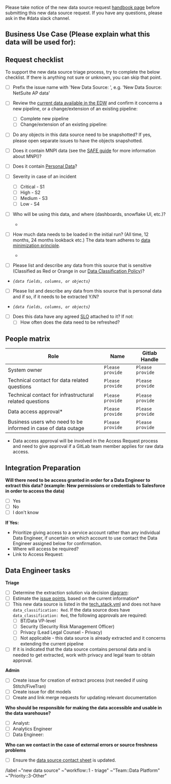Please take notice of the new data source request [handbook page](https://about.gitlab.com/handbook/business-technology/data-team/how-we-work/new-data-source/) before submitting this new data source request. If you have any questions, please ask in the #data slack channel.
 
## Business Use Case (Please explain what this data will be used for):
 
 
## Request checklist
To support the new data source triage process, try to complete the below checklist. If there is anything not sure or unknown, you can skip that point.
 
* [ ] Prefix the issue name with 'New Data Source: ', e.g. 'New Data Source: NetSuite AP data'
* [ ] Review the [current data available in the EDW](https://about.gitlab.com/handbook/business-technology/data-team/platform/#extract-and-load) and confirm it concerns a new pipeline, or a change/extension of an existing pipeline:
  - [ ] Complete new pipeline
  - [ ] Change/extension of an existing pipeline: `     `
* [ ] Do any objects in this data source need to be snapshotted? If yes, please open separate issues to have the objects snapshotted.
* [ ] Does it contain MNPI data (see the [SAFE guide](https://handbook.gitlab.com/handbook/legal/safe-framework/#sensitive) for more information about MNPI)?
* [ ] Does it contain [Personal Data](https://handbook.gitlab.com/handbook/security/data-classification-standard/#data-classification-definitions)?
* [ ] Severity in case of an incident
  - [ ] Critical - S1
  - [ ] High - S2
  - [ ] Medium - S3
  - [ ] Low - S4
* [ ] Who will be using this data, and where (dashboards, snowflake UI, etc.)?
  - `      `
* [ ] How much data needs to be loaded in the initial run? (All time, 12 months, 24 months lookback etc.) The data team adheres to [data minimization principle](https://handbook.gitlab.com/handbook/business-technology/data-team/how-we-work/new-data-source/#data-minimisation).
  - `      `
 
* [ ] Please list and describe any data from this source that is sensitive (Classified as Red or Orange in our [Data Classification Policy](https://handbook.gitlab.com/handbook/security/data-classification-standard/#data-classification-levels))?
 - _`{data fields, columns, or objects}`_
* [ ] Please list and describe any data from this source that is personal data and if so, if it needs to be extracted Y/N?
 - _`{data fields, columns, or objects}`_
* [ ] Does this data have any agreed [SLO](https://about.gitlab.com/handbook/business-technology/data-team/platform/#slos-service-level-objectives-by-data-source) attached to it? If not:
   * [ ] How often does the data need to be refreshed?
 
## People matrix
| Role | Name | Gitlab Handle |
| ---- | ---- | ------------- |
| System owner | `Please provide` | `Please provide` | `Please provide` |
| Technical contact for data related questions | `Please provide` | `Please provide` |
| Technical contact for infrastructural related questions | `Please provide` | `Please provide` |
| Data access approval* | `Please provide` | `Please provide` |
| Business users who need to be informed in case of data outage | `Please provide` | `Please provide` |
 
* Data access approval will be involved in the Access Request process and need to give approval if a GitLab team member applies for raw data access.
 
## Integration Preparation
 
<!--
Sufficient access needs to be granted and verified before we can begin working on an automated extraction
--->
 
**Will there need to be access granted in order for a Data Engineer to extract this data? (example: New permissions or credentials to Salesforce in order to access the data)**
 - [ ] Yes
 - [ ] No
 - [ ] I don't know
 
**If Yes:**
- Prioritize giving access to a service account rather than any individual Data Engineer, if uncertain on which account to
use contact the Data Engineer assigned below for confirmation. 
- Where will access be required?
- Link to Access Request: <!-- This can be blank to start, will need to be added for prioritization -->
 
 
## Data Engineer tasks
 
**Triage**
* [ ] Determine the extraction solution via decision [diagram](https://about.gitlab.com/handbook/business-technology/data-team/how-we-work/new-data-source/#extraction-solution):
* [ ] Estimate the [issue points](https://about.gitlab.com/handbook/business-technology/data-team/how-we-work/#issue-pointing), based on the current information* 
* [ ] This new data source is listed in the [tech_stack.yml](https://gitlab.com/gitlab-com/www-gitlab-com/-/blob/master/data/tech_stack.yml) and does not have `data_classification: Red`. If the data source does have `data_classification: Red`, the following approvals are required:
    - [ ] BT/Data VP-level
    - [ ] Security (Security Risk Management Officer)
    - [ ] Privacy (Lead Legal Counsel - Privacy)
    - [ ] Not applicable - this data source is already extracted and it concerns extending the current pipeline
* [ ] If it is indicated that the data source contains personal data and is needed to get extracted, work with privacy and legal team to obtain approval. 
 
**Admin**
 * [ ] Create issue for creation of extract process (not needed if using Stitch/FiveTran)
 * [ ] Create issue for dbt models
 * [ ] Create and link merge requests for updating relevant documentation
 
**Who should be responsible for making the data accessible and usable in the data warehouse?**
- [ ] Analyst: <!-- please tag them -->
- [ ] Analytics Engineer <!-- please tag them -->
- [ ] Data Engineer: <!-- please tag them -->

**Who can we contact in the case of external errors or source freshness problems**
- [ ] Ensure the [data source contact sheet](https://docs.google.com/spreadsheets/d/1VKvqyn7wy6HqpWS9T3MdPnE6qbfH2kGPQDFg2qPcp6U/edit#gid=0) is updated. 

<!-- Do not edit below this line -->
 
/label ~"new data source" ~"workflow::1 - triage" ~"Team::Data Platform" ~"Priority::3-Other"
 
 
